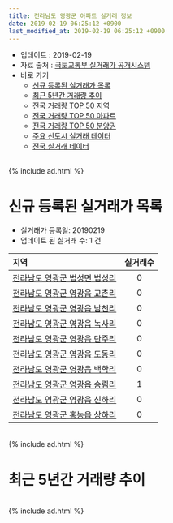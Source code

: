 ```yaml
---
title: 전라남도 영광군 아파트 실거래 정보
date: 2019-02-19 06:25:12 +0900
last_modified_at: 2019-02-19 06:25:12 +0900
---
```


* 업데이트 : 2019-02-19
* 자료 출처 : [국토교통부 실거래가 공개시스템](http://rt.molit.go.kr)
* 바로 가기
    * [신규 등록된 실거래가 목록](#신규-등록된-실거래가-목록)
    * [최근 5년간 거래량 추이](#최근-5년간-거래량-추이)
    * [전국 거래량 TOP 50 지역](https://ayogom.github.io/apt-trade-info/최근-3개월-전국에서-가장-거래가-많이-발생한-지역)
    * [전국 거래량 TOP 50 아파트](https://ayogom.github.io/apt-trade-info/최근-3개월-전국에서-가장-거래가-많이-발생한-아파트)
    * [전국 거래량 TOP 50 분양권](https://ayogom.github.io/apt-trade-info/최근-3개월-전국에서-가장-거래가-많이-발생한-분양권)
    * [주요 신도시 실거래 데이터](https://ayogom.github.io/apt-trade-info/주요-신도시)
    * [전국 실거래 데이터](https://ayogom.github.io/apt-trade-info/전국)

<br>
{% include ad.html %}
<br>

# 신규 등록된 실거래가 목록
* 실거래가 등록일: 20190219
* 업데이트 된 실거래 수: 1 건


|지역|실거래수|
|:---|:---:|
|[전라남도 영광군 법성면 법성리](https://ayogom.github.io/apt-trade-info/전라남도-영광군-법성면-법성리)|0|
|[전라남도 영광군 영광읍 교촌리](https://ayogom.github.io/apt-trade-info/전라남도-영광군-영광읍-교촌리)|0|
|[전라남도 영광군 영광읍 남천리](https://ayogom.github.io/apt-trade-info/전라남도-영광군-영광읍-남천리)|0|
|[전라남도 영광군 영광읍 녹사리](https://ayogom.github.io/apt-trade-info/전라남도-영광군-영광읍-녹사리)|0|
|[전라남도 영광군 영광읍 단주리](https://ayogom.github.io/apt-trade-info/전라남도-영광군-영광읍-단주리)|0|
|[전라남도 영광군 영광읍 도동리](https://ayogom.github.io/apt-trade-info/전라남도-영광군-영광읍-도동리)|0|
|[전라남도 영광군 영광읍 백학리](https://ayogom.github.io/apt-trade-info/전라남도-영광군-영광읍-백학리)|0|
|[전라남도 영광군 영광읍 송림리](https://ayogom.github.io/apt-trade-info/전라남도-영광군-영광읍-송림리)|1|
|[전라남도 영광군 영광읍 신하리](https://ayogom.github.io/apt-trade-info/전라남도-영광군-영광읍-신하리)|0|
|[전라남도 영광군 홍농읍 상하리](https://ayogom.github.io/apt-trade-info/전라남도-영광군-홍농읍-상하리)|0|


<br>
{% include ad.html %}
<br>

# 최근 5년간 거래량 추이


<div style="width:100%;">
    <canvas id="deal_progress" height="200"></canvas>
</div>

<script>
new Chart(document.getElementById("deal_progress"), {
    type: 'line',
    data: {
        labels: ['201402','201403','201404','201405','201406','201407','201408','201409','201410','201411','201412','201501','201502','201503','201504','201505','201506','201507','201508','201509','201510','201511','201512','201601','201602','201603','201604','201605','201606','201607','201608','201609','201610','201611','201612','201701','201702','201703','201704','201705','201706','201707','201708','201709','201710','201711','201712','201801','201802','201803','201804','201805','201806','201807','201808','201809','201810','201811','201812','201901','201902'],
        datasets: [{
            label: '매매',
            pointRadius: 1,
            data: [25, 26, 30, 18, 13, 21, 25, 41, 24, 20, 25, 19, 10, 38, 24, 19, 22, 20, 14, 20, 25, 9, 15, 16, 17, 25, 15, 17, 9, 11, 22, 17, 18, 16, 14, 10, 15, 30, 11, 16, 21, 26, 7, 10, 30, 21, 22, 24, 20, 32, 38, 31, 36, 33, 30, 19, 31, 22, 27, 18, 3],
            borderColor: "rgba(255, 201, 14, 1)",
            backgroundColor: "rgba(255, 201, 14, 0.5)",
            fill: false,
            lineTension: 0
        },{
            label: '전월세',
            pointRadius: 1,
            data: [6, 11, 9, 30, 11, 9, 9, 8, 9, 3, 5, 8, 8, 19, 3, 5, 8, 3, 8, 4, 6, 4, 4, 4, 12, 9, 5, 33, 8, 8, 11, 5, 8, 2, 8, 10, 10, 9, 10, 7, 5, 3, 6, 2, 7, 7, 4, 4, 6, 10, 3, 8, 12, 15, 11, 5, 6, 7, 7, 7, 1],
            borderColor: "rgba(0, 141, 185, 1)",
            backgroundColor: "rgba(0, 141, 185, 0.5)",
            fill: false,
            lineTension: 0
        }
        ]
    },
    options: {
        responsive: true,
        title: {
            display: false
        },
        tooltips: {
            mode: 'index',
            intersect: false
        },
        hover: {
            mode: 'nearest',
            intersect: true
        },
        scales: {
            xAxes: [{
                display: true,
                scaleLabel: {
                    display: true,
                    labelString: '년/월'
                }
            }],
            yAxes: [{
                display: true,
                ticks: {
                    suggestedMin: 0,
                },
                scaleLabel: {
                    display: true,
                    labelString: '실거래 수'
                }
            }]
        }
    }
});

</script>


<br>
{% include ad.html %}
<br>

